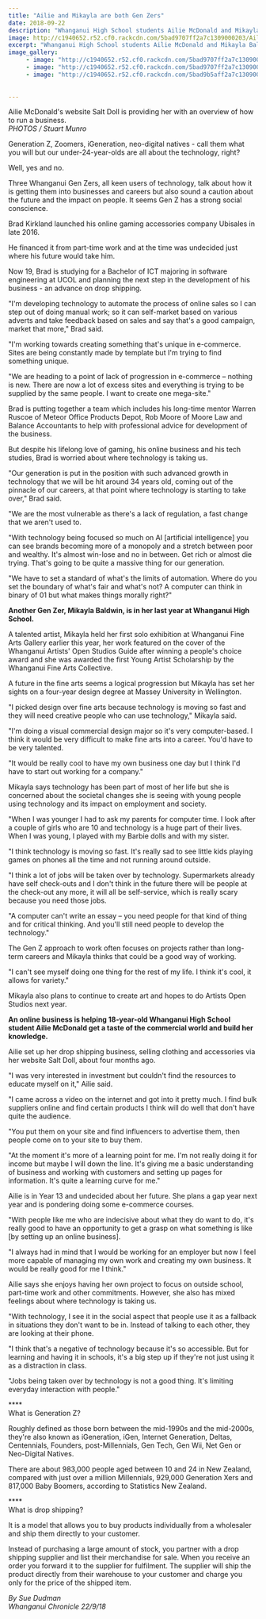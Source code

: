 ```yaml
---
title: "Ailie and Mikayla are both Gen Zers"
date: 2018-09-22
description: "Whanganui High School students Ailie McDonald and Mikayla Baldwin are both Gen Zers..."
image: http://c1940652.r52.cf0.rackcdn.com/5bad9707ff2a7c1309000203/Ailie-McDonald.jpg
excerpt: "Whanganui High School students Ailie McDonald and Mikayla Baldwin are both Gen Zers."
image_gallery:
     - image: "http://c1940652.r52.cf0.rackcdn.com/5bad9707ff2a7c1309000204/Mikaya-baldwin.jpg"
     - image: "http://c1940652.r52.cf0.rackcdn.com/5bad9707ff2a7c1309000203/Ailie-McDonald.jpg"
     - image: "http://c1940652.r52.cf0.rackcdn.com/5bad9b5aff2a7c1309000207/Capture.jpg"
    
    
---
```


<p class="element element-paragraph"><span>Ailie McDonald's website Salt Doll is providing her with an overview of how to run a business.</span><br /><em>PHOTOS / Stuart Munro</em></p>
<p class="element element-paragraph">Generation Z, Zoomers, iGeneration, neo-digital natives - call them what you will but our under-24-year-olds are all about the technology, right?</p>
<p class="element element-paragraph">Well, yes and no.</p>
<p class="element element-paragraph">Three Whanganui Gen Zers, all keen users of technology, talk about how it is getting them into businesses and careers but also sound a caution about the future and the impact on people. It seems Gen Z has a strong social conscience.</p>
<p class="element element-paragraph">Brad Kirkland launched his online gaming accessories company Ubisales in late 2016.</p>
<p class="element element-paragraph">He financed it from part-time work and at the time was undecided just where his future would take him.</p>
<p class="element element-paragraph">Now 19, Brad is studying for a Bachelor of ICT majoring in software engineering at UCOL and planning the next step in the development of his business - an advance on drop shipping.</p>
<p class="element element-paragraph">"I'm developing technology to automate the process of online sales so I can step out of doing manual work; so it can self-market based on various adverts and take feedback based on sales and say that's a good campaign, market that more," Brad said.</p>
<p class="element element-paragraph">"I'm working towards creating something that's unique in e-commerce. Sites are being constantly made by template but I'm trying to find something unique.</p>
<p class="element element-paragraph">"We are heading to a point of lack of progression in e-commerce &ndash; nothing is new. There are now a lot of excess sites and everything is trying to be supplied by the same people. I want to create one mega-site."</p>
<p class="element element-paragraph"><span>Brad is putting together a team which includes his long-time mentor Warren Ruscoe of Meteor Office Products Depot, Rob Moore of Moore Law and Balance Accountants to help with professional advice for development of the business.</span></p>
<p class="element element-paragraph">But despite his lifelong love of gaming, his online business and his tech studies, Brad is worried about where technology is taking us.</p>
<p class="element element-paragraph">"Our generation is put in the position with such advanced growth in technology that we will be hit around 34 years old, coming out of the pinnacle of our careers, at that point where technology is starting to take over," Brad said.</p>
<p class="element element-paragraph">"We are the most vulnerable as there's a lack of regulation, a fast change that we aren't used to.</p>
<p class="element element-paragraph">"With technology being focused so much on AI [artificial intelligence] you can see brands becoming more of a monopoly and a stretch between poor and wealthy. It's almost win-lose and no in between. Get rich or almost die trying. That's going to be quite a massive thing for our generation.</p>
<p class="element element-paragraph">"We have to set a standard of what's the limits of automation. Where do you set the boundary of what's fair and what's not? A computer can think in binary of 01 but what makes things morally right?"</p>
<p class="element element-paragraph"><strong>Another Gen Zer, Mikayla Baldwin, is in her last year at Whanganui High School.</strong></p>
<p class="element element-paragraph">A talented artist, Mikayla held her first solo exhibition at Whanganui Fine Arts Gallery earlier this year, her work featured on the cover of the Whanganui Artists' Open Studios Guide after winning a people's choice award and she was awarded the first Young Artist Scholarship by the Whanganui Fine Arts Collective.</p>
<p class="element element-paragraph">A future in the fine arts seems a logical progression but Mikayla has set her sights on a four-year design degree at Massey University in Wellington.</p>
<p class="element element-paragraph">"I picked design over fine arts because technology is moving so fast and they will need creative people who can use technology," Mikayla said.</p>
<p class="element element-paragraph">"I'm doing a visual commercial design major so it's very computer-based. I think it would be very difficult to make fine arts into a career. You'd have to be very talented.</p>
<p class="element element-paragraph">"It would be really cool to have my own business one day but I think I'd have to start out working for a company."</p>
<p class="element element-paragraph">Mikayla says technology has been part of most of her life but she is concerned about the societal changes she is seeing with young people using technology and its impact on employment and society.</p>
<p class="element element-paragraph">"When I was younger I had to ask my parents for computer time. I look after a couple of girls who are 10 and technology is a huge part of their lives. When I was young, I played with my Barbie dolls and with my sister.</p>
<p class="element element-paragraph">"I think technology is moving so fast. It's really sad to see little kids playing games on phones all the time and not running around outside.</p>
<p class="element element-paragraph">"I think a lot of jobs will be taken over by technology. Supermarkets already have self check-outs and I don't think in the future there will be people at the check-out any more, it will all be self-service, which is really scary because you need those jobs.</p>
<p class="element element-paragraph">"A computer can't write an essay &ndash; you need people for that kind of thing and for critical thinking. And you'll still need people to develop the technology."</p>
<p class="element element-paragraph">The Gen Z approach to work often focuses on projects rather than long-term careers and Mikayla thinks that could be a good way of working.</p>
<p class="element element-paragraph">"I can't see myself doing one thing for the rest of my life. I think it's cool, it allows for variety."</p>
<p class="element element-paragraph">Mikayla also plans to continue to create art and hopes to do Artists Open Studios next year.</p>
<p class="element element-paragraph"><strong>An online business is helping 18-year-old Whanganui High School student Ailie McDonald get a taste of the commercial world and build her knowledge.</strong></p>
<p class="element element-paragraph">Ailie set up her drop shipping business, selling clothing and accessories via her website Salt Doll, about four months ago.</p>
<p class="element element-paragraph">"I was very interested in investment but couldn't find the resources to educate myself on it," Ailie said.</p>
<p class="element element-paragraph">"I came across a video on the internet and got into it pretty much. I find bulk suppliers online and find certain products I think will do well that don't have quite the audience.</p>
<p class="element element-paragraph">"You put them on your site and find influencers to advertise them, then people come on to your site to buy them.</p>
<p class="element element-paragraph">"At the moment it's more of a learning point for me. I'm not really doing it for income but maybe I will down the line. It's giving me a basic understanding of business and working with customers and setting up pages for information. It's quite a learning curve for me."</p>
<p class="element element-paragraph">Ailie is in Year 13 and undecided about her future. She plans a gap year next year and is pondering doing some e-commerce courses.</p>
<p class="element element-paragraph">"With people like me who are indecisive about what they do want to do, it's really good to have an opportunity to get a grasp on what something is like [by setting up an online business].</p>
<p class="element element-paragraph">"I always had in mind that I would be working for an employer but now I feel more capable of managing my own work and creating my own business. It would be really good for me I think."</p>
<p class="element element-paragraph">Ailie says she enjoys having her own project to focus on outside school, part-time work and other commitments. However, she also has mixed feelings about where technology is taking us.</p>
<p class="element element-paragraph">"With technology, I see it in the social aspect that people use it as a fallback in situations they don't want to be in. Instead of talking to each other, they are looking at their phone.</p>
<p class="element element-paragraph">"I think that's a negative of technology because it's so accessible. But for learning and having it in schools, it's a big step up if they're not just using it as a distraction in class.</p>
<p class="element element-paragraph">"Jobs being taken over by technology is not a good thing. It's limiting everyday interaction with people."</p>
<p class="element element-paragraph">****<br />What is Generation Z?</p>
<p class="element element-paragraph">Roughly defined as those born between the mid-1990s and the mid-2000s, they're also known as iGeneration, iGen, Internet Generation, Deltas, Centennials, Founders, post-Millennials, Gen Tech, Gen Wii, Net Gen or Neo-Digital Natives.</p>
<p class="element element-paragraph">There are about 983,000 people aged between 10 and 24 in New Zealand, compared with just over a million Millennials, 929,000 Generation Xers and 817,000 Baby Boomers, according to Statistics New Zealand.</p>
<p class="element element-paragraph">****<br />What is drop shipping?</p>
<p class="element element-paragraph">It is a model that allows you to buy products individually from a wholesaler and ship them directly to your customer.</p>
<p class="element element-paragraph">Instead of purchasing a large amount of stock, you partner with a drop shipping supplier and list their merchandise for sale. When you receive an order you forward it to the supplier for fulfilment. The supplier will ship the product directly from their warehouse to your customer and charge you only for the price of the shipped item.</p>
<p><em>By Sue Dudman</em><br /><em>Whanganui Chronicle 22/9/18</em></p>

